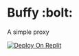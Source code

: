 # Buffy :bolt:
A simple proxy

[![Deploy On Replit](https://shields.io/badge/Deploy%20on-replit-important?logo=replit&style=for-the-badge)](https://replit.com/github/retronbv/buffy)

